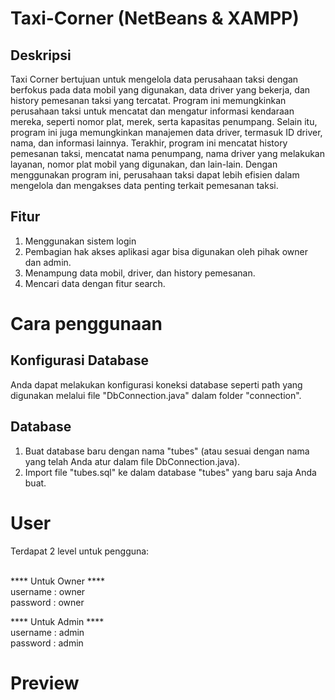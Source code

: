 # Taxi-Corner (NetBeans & XAMPP)
## Deskripsi
Taxi Corner bertujuan untuk mengelola data perusahaan taksi dengan berfokus pada data mobil yang digunakan, data driver yang bekerja, dan history pemesanan taksi yang tercatat. Program ini memungkinkan perusahaan taksi untuk mencatat dan mengatur informasi kendaraan mereka, seperti nomor plat, merek, serta kapasitas penumpang. Selain itu, program ini juga memungkinkan manajemen data driver, termasuk ID driver, nama, dan informasi lainnya. Terakhir, program ini mencatat history pemesanan taksi, mencatat nama penumpang, nama driver yang melakukan layanan, nomor plat mobil yang digunakan, dan lain-lain. Dengan menggunakan program ini, perusahaan taksi dapat lebih efisien dalam mengelola dan mengakses data penting terkait pemesanan taksi.
## Fitur
1. Menggunakan sistem login
2. Pembagian hak akses aplikasi agar bisa digunakan oleh pihak owner dan admin.
3. Menampung data mobil, driver, dan history pemesanan.
4. Mencari data dengan fitur search.

# Cara penggunaan
## Konfigurasi Database
Anda dapat melakukan konfigurasi koneksi database seperti path yang digunakan melalui file "DbConnection.java" dalam folder "connection".
## Database
1. Buat database baru dengan nama "tubes" (atau sesuai dengan nama yang telah Anda atur dalam file DbConnection.java).
2. Import file "tubes.sql" ke dalam database "tubes" yang baru saja Anda buat.

# User
Terdapat 2 level untuk pengguna: <br /><br />

**** Untuk Owner **** <br />
username : owner <br />
password : owner <br />

**** Untuk Admin **** <br />
username : admin <br />
password : admin <br />

# Preview
